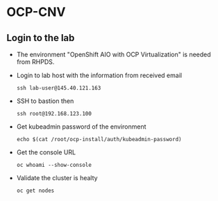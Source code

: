 # OCP-CNV

## Login to the lab

- The environment "OpenShift AIO with OCP Virtualization" is needed from RHPDS.
- Login to lab host with the information from received email

  ```
  ssh lab-user@145.40.121.163
  ```

- SSH to bastion then

  ```
  ssh root@192.168.123.100
  ```

- Get kubeadmin password of the environment

  ```
  echo $(cat /root/ocp-install/auth/kubeadmin-password)
  ```

- Get the console URL

  ```
  oc whoami --show-console
  ```

- Validate the cluster is healty

  ```
  oc get nodes
  ```
